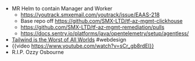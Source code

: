 - MR Helm to contain Manager and Worker
	- https://youtrack.smxemail.com/youtrack/issue/EAAS-218
	- Base repo off https://github.com/SMX-LTD/tf-az-mgmt-clickhouse
	- https://github.com/SMX-LTD/tf-az-mgmt-remediation/pulls
	- https://docs.sentry.io/platforms/java/opentelemetry/setup/agentless/
- [Tailwind is the Worst of All Worlds](https://colton.dev/blog/tailwind-is-the-worst-of-all-worlds/) #webdesign
- {{video https://www.youtube.com/watch?v=sCr_gb8rdEI}}
- R.I.P. Ozzy Osbourne